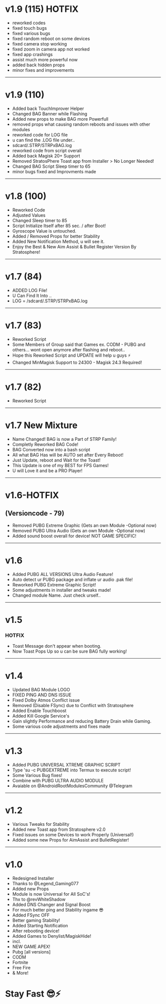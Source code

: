 # v1.9 (115) HOTFIX
- reworked codes
- fixed touch bugs
- fixed various bugs
- fixed random reboot on some devices
- fixed camera stop working
- fixed zoom in camera app not worked
- fixed app crashings
- assist much more powerful now
- added back hidden props
- minor fixes and improvements
-----
# v1.9 (110)
- Added back TouchImprover Helper
- Changed BAG Banner while Flashing
- Added new props to make BAG more Powerfull 
- removed props what causing random reboots and issues with other modules
- reworked code for LOG file
- u can find the .LOG file under..
- sdcard/.STRP/STRPxBAG.log
- reworked code from script overall
- Added back Magisk 20+ Support
- Removed StratosPhere Toast app from Installer > No Longer Needed!
- Changed BAG Script Sleep timer to 65
- minor bugs fixed and Improvments made
-------------------------
# v1.8 (100)
- Reworked Code 
- Adjusted Values
- Changed Sleep timer to 85
- Script Initialize Itself after 85 sec. / after Boot!
- Gyroscope Value is untouched.
- Added / Removed Props for better Stability
- Added New Notification Method, u will see it.
- Enjoy the Best & New Aim Assist & Bullet Register Version By Stratosphere!
-------------------------
# v1.7 (84)
- ADDED LOG File!
- U Can Find It Into ..
- LOG = /sdcard/.STRP/STRPxBAG.log
-------------------------
# v1.7 (83)
- Reworked Script
- Some Members of Group said that Games ex. CODM - PUBG and others... wont open anymore after flashing and reboot..
- Hope this Reworked Script and UPDATE will help u guys ⚡️
- Changed MinMagisk Support to 24300 - Magisk 24.3 Required!
-------------------------
# v1.7 (82)
- Reworked Script
-------------------------
# v1.7 New Mixture
- Name Changed! BAG is now a Part of STRP Family!
- Completly Reworked BAG Code!
- BAG Converted now into a bash script
- All what BAG Has will be AUTO set after Every Reboot!
- Just Update, reboot and Wait for the Toast!
- This Update is one of my BEST for FPS Games!
- U will Love it and be a PRO Player!
-------------------------
#  v1.6-HOTFIX
## (Versioncode - 79)
- Removed PUBG Extreme Graphic (Gets an own Module -Optional now)
- Removed PUBG Ultra Audio (Gets an own Module -Optional now)
- Added sound boost overall for device! NOT GAME SPECIFIC!
-------------------------
# v1.6
- Added PUBG ALL VERSIONS Ultra Audio Feature!
- Auto detect ur PUBG package and inflate ur audio .pak file!
- Reworked PUBG Extreme Graphic Script!
- Some adjustments in installer and tweaks made!
- Changed module Name. Just check urself..
-------------------------
# v1.5
### HOTFIX
- Toast Message don't appear when booting.
- Now Toast Pops Up so u can be sure BAG fully working!
-------------------------
# v1.4
- Updated BAG Module LOGO 
- FIXED PING AND DNS ISSUE 
- Fixed Dolby Atmos Conflict issue
- Removed (Disable FSync) due to Conflict with Stratosphere
- Added Enable Touchboost
- Added Kill Google Service's 
- Gain slightly Performance and reducing Battery Drain while Gaming.
- Some various code adjustments and fixes made
-------------------------
# v1.3
- Added PUBG UNIVERSAL XTREME GRAPHIC SCRIPT
- Type 'su -c PUBGEXTREME into Termux to execute script!
- Some Various Bug fixes!
- Combine with PUBG ULTRA AUDIO MODULE
- Avaiable on @AndroidRootModulesCommunity @Telegram
-------------------------
# v1.2
- Various Tweaks for Stability
- Added new Toast app from Stratosphere v2.0
- Fixed issues on some Devices to work Properly (Universal!)
- Added some new Props for AimAssist and BulletRegister!
-------------------------
# v1.0
- Redesigned Installer
- Thanks to @Legend_Gaming077
- Added new Props 
- Module is now Universal for All SoC's!
- Thx to @revWhiteShadow
- Added DNS Changer and Signal Boost
- For much better ping and Stability ingame 😎
- Added FSync OFF
- Better gaming Stability!
- Added Starting Notification
- After rebooting device!
- Added Games to Denylist/MagiskHide!
- incl. 
- NEW GAME APEX!
- Pubg [all versions]
- CODM
- Fortnite
- Free Fire 
- & More!

# Stay Fast 😎⚡️